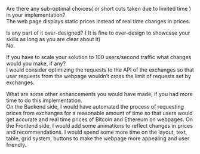 Are there any sub-optimal choices( or short cuts taken due to limited time ) in your implementation?\
The web page displays static prices instead of real time changes in prices.
 
Is any part of it over-designed? ( It is fine to over-design to showcase your skills as long as you are clear about it)\
No.
 
If you have to scale your solution to 100 users/second traffic what changes would you make, if any?\
I would consider optimizing the requests to the API of the exchanges so that user requests from the webpage wouldn’t cross the limit of requests set by exchanges.
 
What are some other enhancements you would have made, if you had more time to do this implementation.\
On the Backend side, I would have automated the process of requesting prices from exchanges for a reasonable amount of time so that users would get accurate and real time prices of Bitcoin and Ethereum on webpages.
On the Frontend side, I would add some animations to reflect changes in prices and recommendations. I would spend some more time on the layout, text, table, grid system, buttons to make the webpage more appealing and user friendly.
